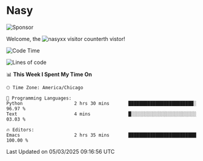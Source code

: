 # Nasy

<!--
<p align="center">
<img height="200" src="https://github-readme-stats.vercel.app/api?username=nasyxx&count_private=true&show_icons=true&theme=dracula&include_all_commits=true"/>
<img height="200" src="https://github-readme-stats.vercel.app/api/top-langs/?username=nasyxx&theme=dracula&hide=html,jupyter+notebook&count_private=true&show_icons=true"/>
</p>

  
----------------
-->

![Sponsor](https://img.shields.io/static/v1.svg?label=Sponsor&message=%E2%9D%A4&logo=GitHub&style=flat&color=pink)
 
Welcome, the ![nasyxx visitor counter](https://count.getloli.com/get/@nasyxx?theme=rule34)th vistor!
 
<!--START_SECTION:waka-->
![Code Time](http://img.shields.io/badge/Code%20Time-4%2C736%20hrs%2050%20mins-blue)

![Lines of code](https://img.shields.io/badge/From%20Hello%20World%20I%27ve%20Written-6.3%20million%20lines%20of%20code-blue)

📊 **This Week I Spent My Time On** 

```text
🕑︎ Time Zone: America/Chicago

💬 Programming Languages: 
Python                   2 hrs 30 mins       ████████████████████████░   96.97 % 
Text                     4 mins              █░░░░░░░░░░░░░░░░░░░░░░░░   03.03 % 

🔥 Editors: 
Emacs                    2 hrs 35 mins       █████████████████████████   100.00 % 
```


 Last Updated on 05/03/2025 09:16:56 UTC
<!--END_SECTION:waka-->

<!-- ![visitors](https://visitor-badge.laobi.icu/badge?page_id=nasyxx.nasyxx) -->

